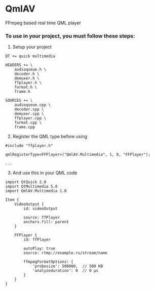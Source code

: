 # QmlAV
FFmpeg based real time QML player

### To use in your project, you must follow these steps:

1. Setup your project

```
QT += quick multimedia

HEADERS += \
    audioqueue.h \
    decoder.h \
    demuxer.h \
    ffplayer.h \
    format.h \
    frame.h

SOURCES += \
    audioqueue.cpp \
    decoder.cpp \
    demuxer.cpp \
    ffplayer.cpp \
    format.cpp \
    frame.cpp
```

2. Register the QML type before using

```
#include "ffplayer.h"

qmlRegisterType<FFPlayer>("QmlAV.Multimedia", 1, 0, "FFPlayer");

...
```

3. And use this in your QML code

```
import QtQuick 2.0
import QtMultimedia 5.0
import QmlAV.Multimedia 1.0

Item {
    VideoOutput {
        id: videoOutput

        source: ffPlayer
        anchors.fill: parent
    }

    FFPlayer {
        id: ffPlayer

        autoPlay: true
        source: rtmp://example.ru/stream/name

        ffmpegFormatOptions: {
            'probesize': 500000,  // 500 KB
            'analyzeduration': 0  // 0 µs
        }
    }
}
```
